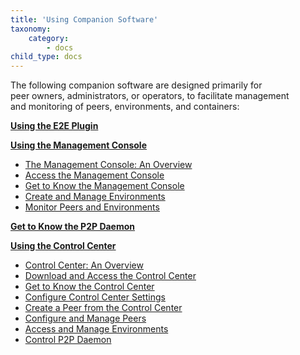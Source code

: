 ```yaml
---
title: 'Using Companion Software'
taxonomy:
    category:
        - docs
child_type: docs
---
```


The following companion software are designed primarily for   
peer owners, administrators, or operators, to facilitate management    
and monitoring of peers, environments, and containers:

**[Using the E2E Plugin](e2e-plugin)**

**[Using the Management Console](management-console)**
 - [The Management Console: An Overview](management-console#overview) 
 - [Access the Management Console](management-console/console-access)    
 - [Get to Know the Management Console](management-console/get-to-know)    
 - [Create and Manage Environments](management-console/create-manage-environments)
 - [Monitor Peers and Environments](management-console/monitor-peers-envs)

**[Get to Know the P2P Daemon](p2p-daemon)**

**[Using the Control Center](control-center)**
 - [Control Center: An Overview](control-center#overview)
 - [Download and Access the Control Center](control-center/download-install)
 - [Get to Know the Control Center](control-center/get-to-know)
 - [Configure Control Center Settings](control-center/configure-settings)
 - [Create a Peer from the Control Center](control-center/create-peer)
 - [Configure and Manage Peers](control-center/configure-manage-peers)
 - [Access and Manage Environments](control-center/access-manage-envs)
 - [Control P2P Daemon](control-center/control-p2p)
